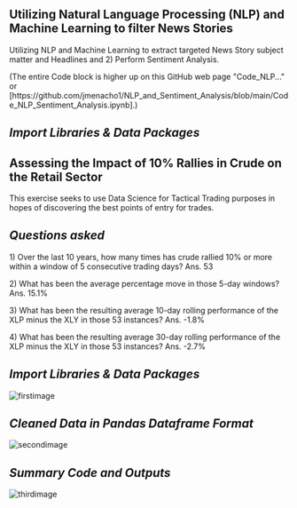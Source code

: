 ## Utilizing Natural Language Processing (NLP) and Machine Learning to filter News Stories

<p>Utilizing NLP and Machine Learning to extract targeted News Story subject matter and Headlines and 2) Perform Sentiment Analysis. 

<p>(The entire Code block is higher up on this GitHub web page "Code_NLP..." or [https://github.com/jmenacho1/NLP_and_Sentiment_Analysis/blob/main/Code_NLP_Sentiment_Analysis.ipynb].)



## _Import Libraries & Data Packages_





## Assessing the Impact of 10% Rallies in Crude on the Retail Sector

<p>This exercise seeks to use Data Science for Tactical Trading purposes in hopes of discovering the best points of entry for trades.



## _Questions asked_ 

<p>1) Over the last 10 years, how many times has crude rallied 10% or more within a window of 5 consecutive trading days?  Ans. 53
<p>2) What has been the average percentage move in those 5-day windows? Ans. 15.1%
<P>3) What has been the resulting average 10-day rolling performance of the XLP minus the XLY in those 53 instances?  Ans.  -1.8%
<p>4) What has been the resulting average 30-day rolling performance of the XLP minus the XLY in those 53 instances?  Ans.  -2.7%

## _Import Libraries & Data Packages_
![firstimage](/Images/crude_retail_1.jpg)

## _Cleaned Data in Pandas Dataframe Format_
![secondimage](/Images/crude_retail_2.jpg)

## _Summary Code and Outputs_ 
![thirdimage](/Images/crude_retail_3.jpg)